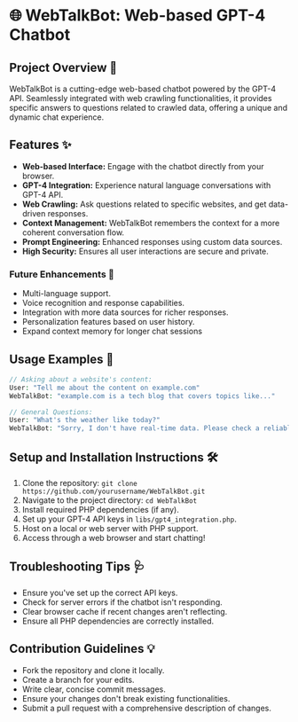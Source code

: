 # 🌐 **WebTalkBot: Web-based GPT-4 Chatbot**

## Project Overview 🌟

WebTalkBot is a cutting-edge web-based chatbot powered by the GPT-4 API. Seamlessly integrated with web crawling functionalities, it provides specific answers to questions related to crawled data, offering a unique and dynamic chat experience.

## Features ✨

- **Web-based Interface:** Engage with the chatbot directly from your browser.
- **GPT-4 Integration:** Experience natural language conversations with GPT-4 API.
- **Web Crawling:** Ask questions related to specific websites, and get data-driven responses.
- **Context Management:** WebTalkBot remembers the context for a more coherent conversation flow.
- **Prompt Engineering:** Enhanced responses using custom data sources.
- **High Security:** Ensures all user interactions are secure and private.

### Future Enhancements 🚀

- Multi-language support.
- Voice recognition and response capabilities.
- Integration with more data sources for richer responses.
- Personalization features based on user history.
- Expand context memory for longer chat sessions


## Usage Examples 🎯

```php
// Asking about a website's content:
User: "Tell me about the content on example.com"
WebTalkBot: "example.com is a tech blog that covers topics like..."

// General Questions:
User: "What's the weather like today?"
WebTalkBot: "Sorry, I don't have real-time data. Please check a reliable weather website.
```

## Setup and Installation Instructions 🛠

1. Clone the repository: `git clone https://github.com/yourusername/WebTalkBot.git`
2. Navigate to the project directory: `cd WebTalkBot`
3. Install required PHP dependencies (if any).
4. Set up your GPT-4 API keys in `libs/gpt4_integration.php`.
5. Host on a local or web server with PHP support.
6. Access through a web browser and start chatting!


## Troubleshooting Tips 🩺

- Ensure you've set up the correct API keys.
- Check for server errors if the chatbot isn't responding.
- Clear browser cache if recent changes aren't reflecting.
- Ensure all PHP dependencies are correctly installed.


## Contribution Guidelines 💡

- Fork the repository and clone it locally.
- Create a branch for your edits.
- Write clear, concise commit messages.
- Ensure your changes don't break existing functionalities.
- Submit a pull request with a comprehensive description of changes.



